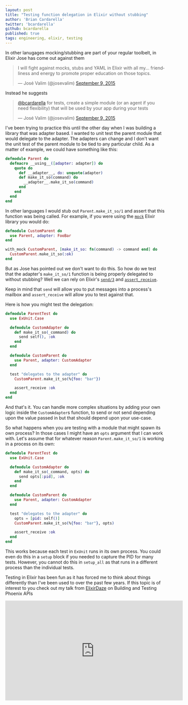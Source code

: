 ```yaml
---
layout: post
title: "Testing function delegation in Elixir without stubbing"
author: 'Brian Cardarella'
twitter: 'bcardarella'
github: bcardarella
published: true
tags: engineering, elixir, testing
---
```


In other lanugages mocking/stubbing are part of your regular toolbelt, in Elixir Jose has
come out against them 

<blockquote class="twitter-tweet" data-lang="en"><p lang="en" dir="ltr">I will fight against mocks, stubs and YAML in Elixir with all my... friendliness and energy to promote proper education on those topics.</p>&mdash; José Valim (@josevalim) <a href="https://twitter.com/josevalim/status/641617411242913792">September 9, 2015</a></blockquote>
<script async src="//platform.twitter.com/widgets.js" charset="utf-8"></script>

Instead he suggests

<blockquote class="twitter-tweet" data-lang="en"><p lang="en" dir="ltr"><a href="https://twitter.com/bcardarella">@bcardarella</a> for tests, create a simple module (or an agent if you need flexibility) that will be used by your app during your tests</p>&mdash; José Valim (@josevalim) <a href="https://twitter.com/josevalim/status/641619543543152640">September 9, 2015</a></blockquote>
<script async src="//platform.twitter.com/widgets.js" charset="utf-8"></script>

I've been trying to practice this until the other day when I was
building a library that was adapter based. I wanted to unit test the
parent module that would delegate to the adapter. The adapters can
change and I don't want the unit test of the parent module to be tied to
any particular child. As a matter of example, we could have something
like this:

```elixir
defmodule Parent do
  defmacro __using__([adapter: adapter]) do
    quote do
      def __adapter__, do: unquote(adapter)
      def make_it_so(command) do
        __adapter__.make_it_so(command)
      end
    end
  end
end
```

In other languages I would stub out `Parent.make_it_so/1` and assert that
this function was being called. For example, if you were using the
[`mock`][mock] Elixir library you would do:

```elixir
defmodule CustomParent do
  use Parent, adapter: FooBar
end

with_mock CustomParent, [make_it_so: fn(command) -> command end] do
  CustomParent.make_it_so(:ok)
end
```

But as Jose has pointed out we don't want to do this.
So how do we test that the adapter's `make_it_so/1` function is being
properly delegated to without stubbing? Well we can rely on Elixir's
[`send/3`][send] and [`assert_receive`][assert_receive].

Keep in mind that `send` will allow you to put messages into a process's
mailbox and `assert_receive` will allow you to test against that.

Here is how you might test the delegation:

```elixir
defmodule ParentTest do
  use ExUnit.Case

  defmodule CustomAdapter do
    def make_it_so(_command) do
      send self(), :ok
    end
  end

  defmodule CustomParent do
    use Parent, adapter: CustomAdapter
  end

  test "delegates to the adapter" do
    CustomParent.make_it_so(%{foo: "bar"})

    assert_receive :ok
  end
end
```

And that's it. You can handle more complex situations by adding your own
logic inside the `CustomAdapter`s function, to send or not send
depending upon the value passed in but that should depend upon your
use-case.

So what happens when you are testing with a module that might spawn its
own process? In those cases I might have an `opts` argument that I can
work with. Let's assume that for whatever reason `Parent.make_it_so/1`
is working in a process on its own:

```elixir
defmodule ParentTest do
  use ExUnit.Case

  defmodule CustomAdapter do
    def make_it_so(_command, opts) do
      send opts[:pid], :ok
    end
  end

  defmodule CustomParent do
    use Parent, adapter: CustomAdapter
  end

  test "delegates to the adapter" do
    opts = [pid: self()]
    CustomParent.make_it_so(%{foo: "bar"}, opts)

    assert_receive :ok
  end
end
```

This works because each test in `ExUnit` runs in its own process. You
could even do this in a `setup` block if you needed to capture the PID
for many tests. However, you cannot do this in `setup_all` as that runs
in a different process than the individual tests.

Testing in Elixir has been fun as it has forced me to think about things
differently than I've been used to over the past few years. If this
topic is of interest to you check out my talk from [ElixirDaze][elixirdaze] on Building and Testing
Phoenix APIs

<iframe width="560" height="315"
src="https://www.youtube.com/embed/zoP-XFuWstw" frameborder="0"
allowfullscreen></iframe>

[ecto]: https://github.com/elixir-lang/ecto/blob/master/lib/ecto/repo.ex#L83-L100
[send]: http://elixir-lang.org/docs/stable/elixir/Process.html#send/3
[assert_receive]: http://elixir-lang.org/docs/stable/ex_unit/ExUnit.Assertions.html#assert_receive/3
[elixirdaze]: http://elixirdaze.com
[mock]: https://github.com/jjh42/mock
